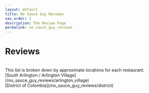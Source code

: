 ```yaml
---
layout: default
title: No Sauce Guy Reviews
nav_order: 2
description: The Review Page
permalink: no_sauce_guy_reviews
---
```

# Reviews

<br>
This list is broken down by approximate locations for each restaurant.
<br>
[South Arlington / Arlington Village](/no_sauce_guy_reviews/arlington_village)
<br>
[District of Colombia](/no_sauce_guy_reviews/district)